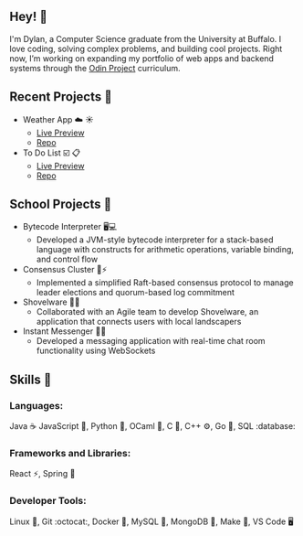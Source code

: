 ## Hey! 👋

<!--
**dfitch96/dfitch96** is a ✨ _special_ ✨ repository because its `README.md` (this file) appears on your GitHub profile.

Here are some ideas to get you started:

- 🔭 I’m currently working on ...
- 🌱 I’m currently learning ...
- 👯 I’m looking to collaborate on ...
- 🤔 I’m looking for help with ...
- 💬 Ask me about ...
- 📫 How to reach me: ...
- 😄 Pronouns: ...
- ⚡ Fun fact: ...
-->

I'm Dylan, a Computer Science graduate from the University at Buffalo. I love coding, solving complex problems, and building cool projects. Right now, I’m working on expanding my portfolio of web apps and backend systems through the [Odin Project](https://www.theodinproject.com/) curriculum.

## Recent Projects :hammer:
- Weather App :cloud: :sunny:
  - [Live Preview](https://dfitch96.github.io/Weather-App/)
  - [Repo](https://github.com/dfitch96/Weather-App)
- To Do List :ballot_box_with_check: :clipboard:
  - [Live Preview](https://dfitch96.github.io/Odin_To-Do-List/)
  - [Repo](https://github.com/dfitch96/Odin_To-Do-List)

## School Projects :school:
- Bytecode Interpreter 🖥️💻
  - Developed a JVM-style bytecode interpreter for a stack-based language with constructs for arithmetic operations, variable binding, and control flow
- Consensus Cluster 🤝⚡
  - Implemented a simplified Raft-based consensus protocol to manage leader elections and quorum-based log commitment
- Shovelware 🌱💼
  - Collaborated with an Agile team to develop Shovelware, an application that connects users with local landscapers
- Instant Messenger 💬📱
  - Developed a messaging application with real-time chat room functionality using WebSockets

## Skills :muscle:
### Languages: 

Java :coffee:
JavaScript :snake:, Python :dragon:, OCaml :scroll:, C :electric_plug:, C++ :gear:, Go :rocket:, SQL :database:

### Frameworks and Libraries: 

React :zap:, Spring :blossom:

### Developer Tools: 

Linux :penguin:, Git :octocat:, Docker :whale:, MySQL :floppy_disk:, MongoDB :leafy_green:, Make :hammer:, VS Code :desktop_computer:
